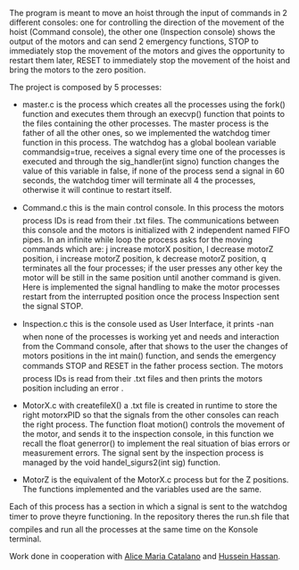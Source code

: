 The program is meant to move an hoist through the input of commands in 2 different consoles: one for controlling the direction of the movement of the hoist (Command console), the other one (Inspection console) shows the output of the motors and can send 2 emergency functions, STOP to immediately stop the movement of the motors and gives the opportunity to restart them later, RESET to immediately stop the movement of the hoist and bring the motors to the zero position.

The project is composed by 5 processes:

* master.c is the process which creates all the processes using the fork() function and executes them through an execvp() function that points to the files containing the other processes. The master process is the father of all the other ones, so we implemented the watchdog timer function in this process. The watchdog has a global boolean variable commandsig=true, receives a signal every time one of the processes is executed and through the sig_handler(int signo) function changes the value of this variable in false, if none of the process send a signal in 60 seconds, the watchdog timer will terminate all 4 the processes, otherwise it will continue to restart itself.

* Command.c this is the main control console. In this process the motors process IDs is read from their .txt files. The communications between this console and the motors is initialized with 2 independent named FIFO pipes. In an infinite while loop the process asks for the moving commands which are: j increase motorX position, l decrease motorZ position, i increase motorZ position, k decrease motorZ position, q terminates all the four processes; if the user presses any other key the motor will be still in the same position until another command is given. Here is implemented the signal handling to make the motor processes restart from the interrupted position once the process Inspection sent the signal STOP.

* Inspection.c this is the console used as User Interface, it prints -nan when none of the processes is working yet and needs and interaction from the Command console, after that shows to the user the changes of motors positions in the int main() function, and sends the emergency commands STOP and RESET in the father process section. The motors process IDs is read from their .txt files and then prints the motors position including an error .

* MotorX.c with createfileX() a .txt file is created in runtime to store the right motorxPID so that the signals from the other consoles can reach the right process. The function float motion() controls the movement of the motor, and sends it to the inspection console, in this function we recall the float generror() to implement the real situation of bias errors or measurement errors. The signal sent by the inspection process is managed by the void handel_sigurs2(int sig) function. 

* MotorZ is the equivalent of the MotorX.c process but for the Z positions. The functions implemented and the variables used are the same.

Each of this process has a section in which a signal is sent to the watchdog timer to prove theyre functioning.
In the repository theres the run.sh file that compiles and run all the processes at the same time on the Konsole terminal. 

Work done in cooperation with [Alice Maria Catalano](https://github.com/AliceCatalano) and [Hussein Hassan](https://github.com/husseinfd97).
